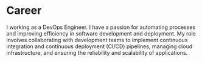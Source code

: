 # Career

I working as a DevOps Engineer. I have a passion for automating processes and improving efficiency in software development and deployment. My role involves collaborating with development teams to implement continuous integration and continuous deployment (CI/CD) pipelines, managing cloud infrastructure, and ensuring the reliability and scalability of applications.
